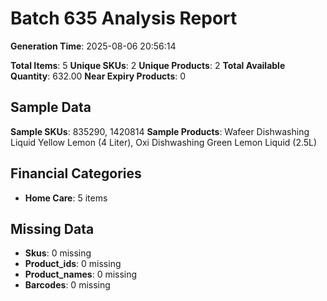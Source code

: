 # Batch 635 Analysis Report

**Generation Time**: 2025-08-06 20:56:14

**Total Items**: 5
**Unique SKUs**: 2
**Unique Products**: 2
**Total Available Quantity**: 632.00
**Near Expiry Products**: 0

## Sample Data
**Sample SKUs**: 835290, 1420814
**Sample Products**: Wafeer Dishwashing Liquid Yellow Lemon (4 Liter), Oxi Dishwashing Green Lemon Liquid (2.5L)

## Financial Categories
- **Home Care**: 5 items

## Missing Data
- **Skus**: 0 missing
- **Product_ids**: 0 missing
- **Product_names**: 0 missing
- **Barcodes**: 0 missing
